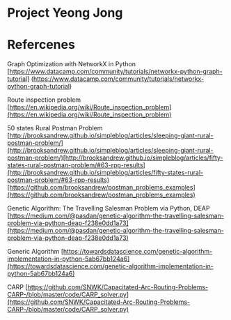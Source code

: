 # Project Yeong Jong


# Refercenes

Graph Optimization with NetworkX in Python
[https://www.datacamp.com/community/tutorials/networkx-python-graph-tutorial]
(https://www.datacamp.com/community/tutorials/networkx-python-graph-tutorial)

Route inspection problem
[https://en.wikipedia.org/wiki/Route_inspection_problem](https://en.wikipedia.org/wiki/Route_inspection_problem)

50 states Rural Postman Problem
[http://brooksandrew.github.io/simpleblog/articles/sleeping-giant-rural-postman-problem/](http://brooksandrew.github.io/simpleblog/articles/sleeping-giant-rural-postman-problem/)[http://brooksandrew.github.io/simpleblog/articles/fifty-states-rural-postman-problem/#63-rpp-results](http://brooksandrew.github.io/simpleblog/articles/fifty-states-rural-postman-problem/#63-rpp-results)[https://github.com/brooksandrew/postman_problems_examples](https://github.com/brooksandrew/postman_problems_examples)

Genetic Algorithm: The Travelling Salesman Problem via Python, DEAP
[https://medium.com/@pasdan/genetic-algorithm-the-travelling-salesman-problem-via-python-deap-f238e0dd1a73](https://medium.com/@pasdan/genetic-algorithm-the-travelling-salesman-problem-via-python-deap-f238e0dd1a73)

Generic Algorithm
[https://towardsdatascience.com/genetic-algorithm-implementation-in-python-5ab67bb124a6](https://towardsdatascience.com/genetic-algorithm-implementation-in-python-5ab67bb124a6)

CARP
[https://github.com/SNWK/Capacitated-Arc-Routing-Problems-CARP-/blob/master/code/CARP_solver.py](https://github.com/SNWK/Capacitated-Arc-Routing-Problems-CARP-/blob/master/code/CARP_solver.py)